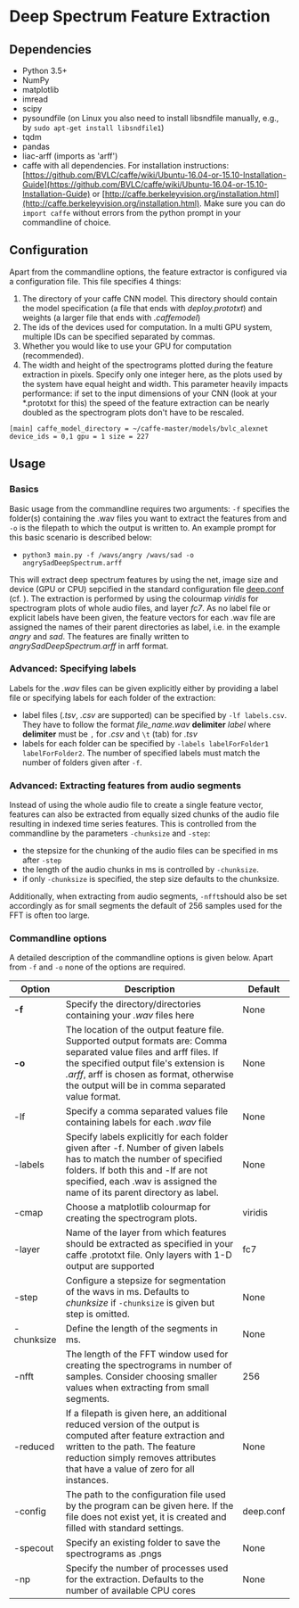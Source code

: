 # Deep Spectrum Feature Extraction

## Dependencies
* Python 3.5+
* NumPy
* matplotlib
* imread
* scipy
* pysoundfile (on Linux you also need to install libsndfile manually, e.g., by `sudo apt-get install libsndfile1`)
* tqdm
* pandas
* liac-arff (imports as 'arff')
* caffe with all dependencies. For installation instructions: 
  [https://github.com/BVLC/caffe/wiki/Ubuntu-16.04-or-15.10-Installation-Guide](https://github.com/BVLC/caffe/wiki/Ubuntu-16.04-or-15.10-Installation-Guide) or 
  [http://caffe.berkeleyvision.org/installation.html](http://caffe.berkeleyvision.org/installation.html). 
  Make sure you can do `import caffe` without errors from the python prompt in your commandline 
  of choice. 

## Configuration
Apart from the commandline options, the feature extractor is configured via a 
configuration file. This file specifies 4 things:
1. The directory of your caffe CNN model. This directory should contain the 
   model specification (a file that ends with *deploy.prototxt*) and weights 
   (a larger file that ends with *.caffemodel*) 
2. The ids of the devices used for computation. In a multi GPU system, multiple IDs can be specified separated by commas.
3. Whether you would like to use your GPU for computation (recommended).
4. The width and height of the spectrograms plotted during the feature extraction
   in pixels. Specify only one integer here, as the plots used by the system 
   have equal height and width. This parameter heavily impacts performance:
   if set to the input dimensions of your CNN (look at your *.prototxt for this)
   the speed of the feature extraction can be nearly doubled as the spectrogram
   plots don't have to be rescaled.



`[main]
caffe_model_directory = ~/caffe-master/models/bvlc_alexnet
device_ids = 0,1
gpu = 1
size = 227`


## Usage
### Basics
Basic usage from the commandline requires two arguments: `-f` specifies the 
folder(s) containing the .wav files you want to extract the features from 
and `-o` is the filepath to which the output is written to. An example prompt 
for this basic scenario is described below:
* `python3 main.py -f /wavs/angry /wavs/sad -o angrySadDeepSpectrum.arff`

This will extract deep spectrum features by using the net, image size and device
(GPU or CPU) sepcified in the standard configuration file [deep.conf](deep.conf)
(cf. ). 
The extraction is performed by using the colourmap *viridis* for spectrogram 
plots of whole audio files, and layer *fc7*. 
As no label file or explicit labels have been given, the feature vectors for 
each .wav file are assigned the names of their parent directories as label, i.e. 
in the example *angry* and *sad*. The features are finally written to 
*angrySadDeepSpectrum.arff* in arff format.

### Advanced: Specifying labels
Labels for the *.wav* files can be given explicitly either by providing a label 
file or specifying labels for each folder of the extraction:
* label files (*.tsv*, *.csv* are supported) can be specified by `-lf labels.csv`.
  They have to follow the format *file_name.wav* **delimiter** *label* where **delimiter**
  must be `,` for *.csv* and `\t` (tab) for *.tsv*
* labels for each folder can be specified by `-labels labelForFolder1 labelForFolder2`.
  The number of specified labels must match the number of folders given after `-f`.

### Advanced: Extracting features from audio segments
Instead of using the whole audio file to create a single feature vector, 
features can also be extracted from equally sized chunks of the audio file
resulting in indexed time series features. This is controlled from the 
commandline by the parameters `-chunksize` and `-step`:
* the stepsize for the chunking of the audio files can be specified in ms after 
`-step`
* the length of the audio chunks in ms is controlled by `-chunksize`. 
* if only `-chunksize` is specified, the step size defaults to the chunksize.

Additionally, when extracting from audio segments, `-nfft`should also be set 
accordingly as for small segments the default of 256 samples used for the FFT is
often too large. 

### Commandline options
A detailed description of the commandline options is given below. Apart from 
`-f` and `-o` none of the options are required.<br>



| Option   | Description | Default |
|----------|-------------|---------|
| **-f**   | Specify the directory/directories containing your *.wav* files here | None |
| **-o** | The location of the output feature file. Supported output formats are: Comma separated value files and arff files. If the specified output file's extension is *.arff*, arff is chosen as format, otherwise the output will be in comma separated value format. | None |
| -lf | Specify a comma separated values file containing labels for each *.wav* file | None |
| -labels | Specify labels explicitly for each folder given after -f. Number of given labels has to match the number of specified folders. If both this and -lf are not specified, each .wav is assigned the name of its parent directory as label. | None |
| -cmap | Choose a matplotlib colourmap for creating the spectrogram plots. | viridis |
| -layer | Name of the layer from which features should be extracted as specified in your caffe .prototxt file. Only layers with 1-D output are supported | fc7 |
| -step | Configure a stepsize for segmentation of the wavs in ms.  Defaults to *chunksize* if `-chunksize` is given but step is omitted. | None |
| -chunksize | Define the length of the segments in ms. | None |
| -nfft | The length of the FFT window used for creating the spectrograms in number of samples. Consider choosing smaller values when extracting from small segments. | 256 |
| -reduced | If a filepath is given here, an additional reduced version of the output is computed after feature extraction and written to the path. The feature reduction simply removes attributes that have a value of zero for all instances. | None |
| -config | The path to the configuration file used by the program can be given here. If the file does not exist yet, it is created and filled with standard settings. | deep.conf |
| -specout | Specify an existing folder to save the spectrograms as .pngs | None |
| -np | Specify the number of processes used for the extraction. Defaults to the number of available CPU cores | None |